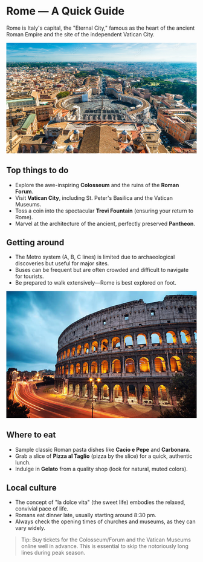 # Rome — A Quick Guide

Rome is Italy's capital, the "Eternal City," famous as the heart of the ancient Roman Empire and the site of the independent Vatican City.

![Rome Cityscape](/images/rome-city.jpg)

## Top things to do
- Explore the awe-inspiring **Colosseum** and the ruins of the **Roman Forum**.
- Visit **Vatican City**, including St. Peter's Basilica and the Vatican Museums.
- Toss a coin into the spectacular **Trevi Fountain** (ensuring your return to Rome).
- Marvel at the architecture of the ancient, perfectly preserved **Pantheon**.

## Getting around
- The Metro system (A, B, C lines) is limited due to archaeological discoveries but useful for major sites.
- Buses can be frequent but are often crowded and difficult to navigate for tourists.
- Be prepared to walk extensively—Rome is best explored on foot.

![The Colosseum](/images/rome-colosseum.jpg)

## Where to eat
- Sample classic Roman pasta dishes like **Cacio e Pepe** and **Carbonara**.
- Grab a slice of **Pizza al Taglio** (pizza by the slice) for a quick, authentic lunch.
- Indulge in **Gelato** from a quality shop (look for natural, muted colors).

## Local culture
- The concept of "la dolce vita" (the sweet life) embodies the relaxed, convivial pace of life.
- Romans eat dinner late, usually starting around 8:30 pm.
- Always check the opening times of churches and museums, as they can vary widely.

> Tip: Buy tickets for the Colosseum/Forum and the Vatican Museums online well in advance. This is essential to skip the notoriously long lines during peak season.